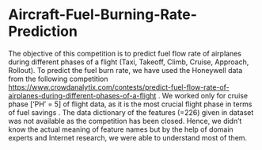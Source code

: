 # Aircraft-Fuel-Burning-Rate-Prediction
 The objective of this competition is to predict fuel flow rate of airplanes during different phases of a flight (Taxi, Takeoff, Climb, Cruise, Approach, Rollout). 
 To predict the fuel burn rate, we have used the Honeywell data from the following competition https://www.crowdanalytix.com/contests/predict-fuel-flow-rate-of-airplanes-during-different-phases-of-a-flight .
We worked only for cruise phase [‘PH’ = 5] of flight data, as it is the most crucial flight phase in terms of fuel savings .
The data dictionary of the features (=226) given in dataset was not available as the competition has been closed. Hence, we didn’t know the actual meaning of feature names but by the help of domain experts and Internet research, we were able to understand most of them. 
